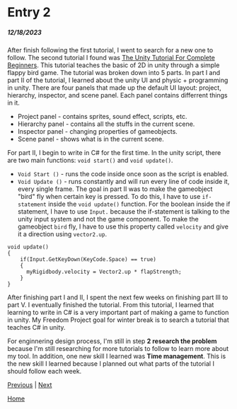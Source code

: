 # Entry 2
##### 12/18/2023

After finish following the first tutorial, I went to search for a new one to follow. The second tutorial I found was [The Unity Tutorial For Complete Beginners](https://www.youtube.com/watch?v=XtQMytORBmM). This tutorial teaches the basic of 2D in unity through a simple flappy bird game. The tutorial was broken down into 5 parts. In part I and part II of the tutorial, I learned about the unity UI and physic + programming in unity. There are four panels that made up the default UI layout: project, hierarchy, inspector, and scene panel. Each panel contains differrent things in it.
* Project panel - contains sprites, sound effect, scripts, etc.
* Hierarchy panel - contains all the stuffs in the current scene.
* Inspector panel - changing properties of gameobjects.
* Scene panel - shows what is in the current scene.
  
For part II, I begin to write in C# for the first time. In the unity script, there are two main functions: `void start()` and `void update()`. 
* `Void Start ()` - runs the code inside once soon as the script is enabled.
* `Void Update ()` - runs constantly and will run every line of code inside it, every single frame.
The goal in part II was to make the gameobject "bird" fly when certain key is pressed. To do this, I have to use `if-statement` inside the `void update()` function. For the boolean inside the if statement, I have to use `Input.` because the if-statement is talking to the unity input system and not the game component. To make the gameobject `bird` fly, I have to use this property called `velocity` and give it a direction using `vector2.up`.
```
void update()
{
    if(Input.GetKeyDown(KeyCode.Space) == true)
    {
      myRigidbody.velocity = Vector2.up * flapStrength;
    }
}
```
After finishing part I and II, I spent the next few weeks on finishing part III to part V. I eventually finished the tutorial. From this tutorial, I learned that learning to write in C# is a very important part of making a game to function in unity. My Freedom Project goal for winter break is to search a tutorial that teaches C# in unity. 

For enginnering design process, I'm still in step **2 research the problem** because I'm still researching for more tutorials to follow to learn more about my tool. In addition, one new skill I learned was **Time management**. This is the new skill I learned because I planned out what parts of the tutorial I should follow each week.

[Previous](entry01.md) | [Next](entry03.md)

[Home](../README.md)
